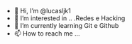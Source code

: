 - 👋 Hi, I’m @lucasljk1
- 👀 I’m interested in .. .Redes e Hacking 
- 🌱 I’m currently learning Git e Github
- 📫 How to reach me ...

<!---
lucasljk1/lucasljk1 is a ✨ special ✨ repository because its `README.md` (this file) appears on your GitHub profile.
You can click the Preview link to take a look at your changes.
--->

